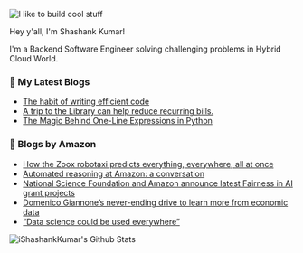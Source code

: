 ![I like to build cool stuff](https://res.cloudinary.com/dt8g3rhcy/image/upload/v1595929574/i_like_to_build_cool_shit._1_nzbwjh.png)

Hey y'all, I'm Shashank Kumar! 

I'm a Backend Software Engineer solving challenging problems in Hybrid Cloud World.

### 📕 My Latest Blogs
<!-- BLOG-POST-LIST:START -->
- [The habit of writing efficient code](https://medium.com/@ishashankkumar/the-habit-of-writing-efficient-code-153b05f04269?source=rss-d24dda280d5f------2)
- [A trip to the Library can help reduce recurring bills.](https://medium.com/swlh/a-trip-to-the-library-can-help-reduce-recurring-bills-23bca495cdf5?source=rss-d24dda280d5f------2)
- [The Magic Behind One-Line Expressions in Python](https://medium.com/swlh/the-magic-behind-one-line-expressions-in-python-816c10180c5c?source=rss-d24dda280d5f------2)
<!-- BLOG-POST-LIST:END -->

### 📕 Blogs by Amazon
<!-- AMAZON-BLOG-POST-LIST:START -->
- [How the Zoox robotaxi predicts everything, everywhere, all at once](https://www.amazon.science/latest-news/how-the-zoox-robotaxi-predicts-everything-everywhere-all-at-once)
- [Automated reasoning at Amazon: a conversation](https://www.amazon.science/blog/automated-reasoning-at-federated-logic-conference-floc)
- [National Science Foundation and Amazon announce latest Fairness in AI grant projects](https://www.amazon.science/academic-engagements/national-science-foundation-amazon-2022-fairness-in-AI-grant-projects)
- [Domenico Giannone’s never-ending drive to learn more from economic data](https://www.amazon.science/working-at-amazon/domenico-giannone-nowcasting-amazon-economics-forecasting)
- [“Data science could be used everywhere”](https://www.amazon.science/working-at-amazon/mlu-data-scientist-jared-wilber)
<!-- AMAZON-BLOG-POST-LIST:END -->



<img align="center" alt="iShashankKumar's Github Stats" src="https://github-readme-stats.vercel.app/api?username=ishashankkumar&show_icons=true&hide_border=true" />
